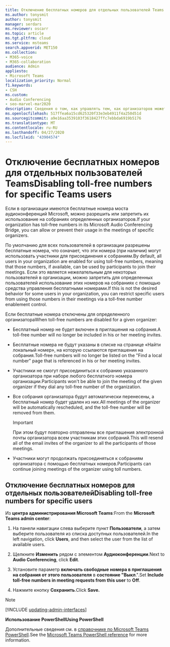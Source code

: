 ```yaml
---
title: Отключение бесплатных номеров для отдельных пользователей Teams
ms.author: tonysmit
author: tonysmit
manager: serdars
ms.reviewer: oscarr
ms.topic: article
ms.tgt.pltfrm: cloud
ms.service: msteams
search.appverid: MET150
ms.collection:
- M365-voice
- M365-collaboration
audience: Admin
appliesto:
- Microsoft Teams
localization_priority: Normal
f1.keywords:
- CSH
ms.custom:
- Audio Conferencing
- seo-marvel-mar2020
description: Сведения о том, как управлять тем, как организаторов может использовать бесплатные телефонные номера для собраний по телеконференциям.
ms.openlocfilehash: 517ffea6a15cd625320f33e3eb4911f4a250d51d
ms.sourcegitcommit: a9e16aa3539103f3618427ffc7ebbda6919b5176
ms.translationtype: MT
ms.contentlocale: ru-RU
ms.lasthandoff: 04/27/2020
ms.locfileid: "43904574"
---
```

# <a name="disabling-toll-free-numbers-for-specific-teams-users"></a><span data-ttu-id="6c310-103">Отключение бесплатных номеров для отдельных пользователей Teams</span><span class="sxs-lookup"><span data-stu-id="6c310-103">Disabling toll-free numbers for specific Teams users</span></span>

<span data-ttu-id="6c310-104">Если в организации имеются бесплатные номера моста аудиоконференций Microsoft, можно разрешить или запретить их использование на собраниях определенных организаторов.</span><span class="sxs-lookup"><span data-stu-id="6c310-104">If your organization has toll-free numbers in its Microsoft Audio Conferencing Bridge, you can allow or prevent their usage in the meetings of specific organizers.</span></span>  

<span data-ttu-id="6c310-105">По умолчанию для всех пользователей в организации разрешены бесплатные номера, что означает, что эти номера (при наличии) могут использовать участники для присоединения к собраниям.</span><span class="sxs-lookup"><span data-stu-id="6c310-105">By default, all users in your organization are enabled for using toll-free numbers, meaning that those numbers, if available, can be used by participants to join their meetings.</span></span> <span data-ttu-id="6c310-106">Если это является нежелательным для некоторых пользователей в организации, можно запретить для определенных пользователей использование этих номеров на собраниях с помощью средства управления бесплатными номерами.</span><span class="sxs-lookup"><span data-stu-id="6c310-106">If this is not the desired behavior for some users in your organization, you can restrict specific users from using those numbers in their meetings via a toll-free number enablement control.</span></span> 

<span data-ttu-id="6c310-107">Если бесплатные номера отключены для определенного организатора</span><span class="sxs-lookup"><span data-stu-id="6c310-107">When toll-free numbers are disabled for a given organizer:</span></span> 
 - <span data-ttu-id="6c310-108">Бесплатный номер не будет включен в приглашения на собрания.</span><span class="sxs-lookup"><span data-stu-id="6c310-108">A toll-free number will no longer be included in his or her meeting invites.</span></span> 
 - <span data-ttu-id="6c310-109">Бесплатные номера не будут указаны в списке на странице «Найти локальный номер», на которую ссылаются приглашения на собрания.</span><span class="sxs-lookup"><span data-stu-id="6c310-109">Toll-free numbers will no longer be listed on the "Find a local number" page that is referenced in his or her meeting invites.</span></span> 
 - <span data-ttu-id="6c310-110">Участники не смогут присоединиться к собранию указанного организатора при наборе любого бесплатного номера организации.</span><span class="sxs-lookup"><span data-stu-id="6c310-110">Participants won't be able to join the meeting of the given organizer if they dial any toll-free number of the organization.</span></span> 
 - <span data-ttu-id="6c310-111">Все собрания организатора будут автоматически перенесены, а бесплатный номер будет удален из них.</span><span class="sxs-lookup"><span data-stu-id="6c310-111">All meetings of the organizer will be automatically rescheduled, and the toll-free number will be removed from them.</span></span>  

    > [!IMPORTANT]
    > <span data-ttu-id="6c310-112">При этом будут повторно отправлены все приглашения электронной почты организатора всем участникам этих собраний.</span><span class="sxs-lookup"><span data-stu-id="6c310-112">This will resend all of the email invites of the organizer to all the participants of those meetings.</span></span> 

 - <span data-ttu-id="6c310-113">Участники могут продолжать присоединяться к собраниям организатора с помощью бесплатных номеров.</span><span class="sxs-lookup"><span data-stu-id="6c310-113">Participants can continue joining meetings of the organizer using toll numbers.</span></span> 

## <a name="disabling-toll-free-numbers-for-specific-users"></a><span data-ttu-id="6c310-114">Отключение бесплатных номеров для отдельных пользователей</span><span class="sxs-lookup"><span data-stu-id="6c310-114">Disabling toll-free numbers for specific users</span></span> 

<span data-ttu-id="6c310-115">Из **центра администрирования Microsoft Teams**:</span><span class="sxs-lookup"><span data-stu-id="6c310-115">From the **Microsoft Teams admin center**:</span></span>

1. <span data-ttu-id="6c310-116">На панели навигации слева выберите пункт **Пользователи**, а затем выберите пользователя из списка доступных пользователей.</span><span class="sxs-lookup"><span data-stu-id="6c310-116">In the left navigation, click **Users**, and then select the user from the list of available users.</span></span>

2. <span data-ttu-id="6c310-117">Щелкните **Изменить** рядом с элементом **Аудиоконференции**.</span><span class="sxs-lookup"><span data-stu-id="6c310-117">Next to **Audio Conferencing**, click **Edit**.</span></span>

3. <span data-ttu-id="6c310-118">Установите параметр **включать свободные номера в приглашения на собрания от этого пользователя** в **состояние "Выкл**.".</span><span class="sxs-lookup"><span data-stu-id="6c310-118">Set **Include toll-free numbers in meeting requests from this user** to **Off**.</span></span> 

4. <span data-ttu-id="6c310-119">Нажмите кнопку **Сохранить**.</span><span class="sxs-lookup"><span data-stu-id="6c310-119">Click **Save.**</span></span> 

 
> [!Note]
> [!INCLUDE [updating-admin-interfaces](includes/updating-admin-interfaces.md)]
 
<span data-ttu-id="6c310-120">**Использование PowerShell**</span><span class="sxs-lookup"><span data-stu-id="6c310-120">**Using PowerShell**</span></span>  

<span data-ttu-id="6c310-121">Дополнительные сведения см. в [справочнике по Microsoft Teams PowerShell](https://docs.microsoft.com/powershell/module/teams/?view=teams-ps).</span><span class="sxs-lookup"><span data-stu-id="6c310-121">See the [Microsoft Teams PowerShell reference](https://docs.microsoft.com/powershell/module/teams/?view=teams-ps) for more information.</span></span>
